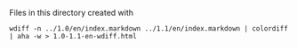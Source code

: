 Files in this directory created with

`wdiff -n ../1.0/en/index.markdown ../1.1/en/index.markdown | colordiff | aha -w > 1.0-1.1-en-wdiff.html`
